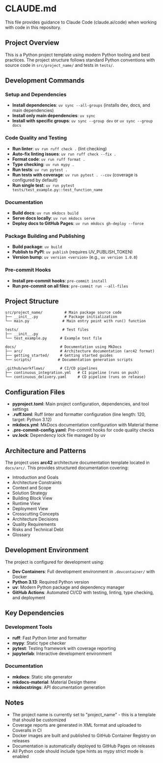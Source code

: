 # CLAUDE.md

This file provides guidance to Claude Code (claude.ai/code) when working with code in this repository.

## Project Overview

This is a Python project template using modern Python tooling and best practices. The project structure follows standard Python conventions with source code in `src/project_name/` and tests in `tests/`.

## Development Commands

### Setup and Dependencies
- **Install dependencies**: `uv sync --all-groups` (installs dev, docs, and main dependencies)
- **Install only main dependencies**: `uv sync`
- **Install with specific groups**: `uv sync --group dev` or `uv sync --group docs`

### Code Quality and Testing
- **Run linter**: `uv run ruff check .` (lint checking)
- **Auto-fix linting issues**: `uv run ruff check --fix .`
- **Format code**: `uv run ruff format .`
- **Type checking**: `uv run mypy .`
- **Run tests**: `uv run pytest .`
- **Run tests with coverage**: `uv run pytest . --cov` (coverage is configured by default)
- **Run single test**: `uv run pytest tests/test_example.py::test_function_name`

### Documentation
- **Build docs**: `uv run mkdocs build`
- **Serve docs locally**: `uv run mkdocs serve`
- **Deploy docs to GitHub Pages**: `uv run mkdocs gh-deploy --force`

### Package Building and Publishing
- **Build package**: `uv build`
- **Publish to PyPI**: `uv publish` (requires UV_PUBLISH_TOKEN)
- **Version bump**: `uv version <version>` (e.g., `uv version 1.0.0`)

### Pre-commit Hooks
- **Install pre-commit hooks**: `pre-commit install`
- **Run pre-commit on all files**: `pre-commit run --all-files`

## Project Structure

```
src/project_name/          # Main package source code
├── __init__.py            # Package initialization
└── main.py               # Main entry point with run() function

tests/                    # Test files
├── __init__.py
└── test_example.py      # Example test file

docs/                    # Documentation using MkDocs
├── arc/                 # Architecture documentation (arc42 format)
├── getting_started/     # Getting started guides
└── scripts/            # Documentation generation scripts

.github/workflows/       # CI/CD pipelines
├── continuous_integration.yml   # CI pipeline (runs on push)
└── continuous_delivery.yaml     # CD pipeline (runs on release)
```

## Configuration Files

- **pyproject.toml**: Main project configuration, dependencies, and tool settings
- **.ruff.toml**: Ruff linter and formatter configuration (line length: 120, target: Python 3.12)
- **mkdocs.yml**: MkDocs documentation configuration with Material theme
- **.pre-commit-config.yaml**: Pre-commit hooks for code quality checks
- **uv.lock**: Dependency lock file managed by uv

## Architecture and Patterns

The project uses **arc42** architecture documentation template located in `docs/arc/`. This provides structured documentation covering:
- Introduction and Goals
- Architecture Constraints
- Context and Scope
- Solution Strategy
- Building Block View
- Runtime View
- Deployment View
- Crosscutting Concepts
- Architecture Decisions
- Quality Requirements
- Risks and Technical Debt
- Glossary

## Development Environment

The project is configured for development using:
- **Dev Containers**: Full development environment in `.devcontainer/` with Docker
- **Python 3.13**: Required Python version
- **uv**: Modern Python package and dependency manager
- **GitHub Actions**: Automated CI/CD with testing, linting, type checking, and deployment

## Key Dependencies

### Development Tools
- **ruff**: Fast Python linter and formatter
- **mypy**: Static type checker
- **pytest**: Testing framework with coverage reporting
- **jupyterlab**: Interactive development environment

### Documentation
- **mkdocs**: Static site generator
- **mkdocs-material**: Material Design theme
- **mkdocstrings**: API documentation generation

## Notes

- The project name is currently set to "project_name" - this is a template that should be customized
- Coverage reports are generated in XML format and uploaded to Coveralls in CI
- Docker images are built and published to GitHub Container Registry on releases
- Documentation is automatically deployed to GitHub Pages on releases
- All Python code should include type hints as mypy strict mode is enabled
